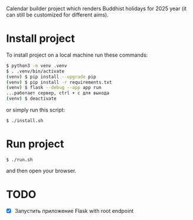 Calendar builder project which renders Buddhist holidays for 2025 year (it can still be customized for different aims).

# Install project

To install project on a local machine run these commands:
```bash
$ python3 -m venv .venv
$ . .venv/bin/activate
(venv) $ pip install --upgrade pip
(venv) $ pip install -r requirements.txt
(venv) $ flask --debug --app app run
...работает сервер, ctrl + c для выхода
(venv) $ deactivate
```

or simply run this script:
```
$ ./install.sh
```

# Run project
```
$ ./run.sh
```

and then  open your browser.

# TODO
- [x] Запустить приложение Flask with root endpoint
